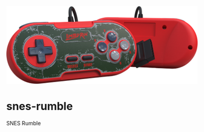 <img src="https://github.com/LimitedRunGames-Tech/snes-rumble/blob/main/RumbleController.png"/>

# snes-rumble
SNES Rumble
